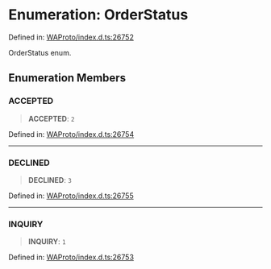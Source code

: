 # Enumeration: OrderStatus

Defined in: [WAProto/index.d.ts:26752](https://github.com/Fokusdotid/Baileys/blob/e5a24e138f3b69cf124e0406999e537d5c9a6c18/WAProto/index.d.ts#L26752)

OrderStatus enum.

## Enumeration Members

### ACCEPTED

> **ACCEPTED**: `2`

Defined in: [WAProto/index.d.ts:26754](https://github.com/Fokusdotid/Baileys/blob/e5a24e138f3b69cf124e0406999e537d5c9a6c18/WAProto/index.d.ts#L26754)

***

### DECLINED

> **DECLINED**: `3`

Defined in: [WAProto/index.d.ts:26755](https://github.com/Fokusdotid/Baileys/blob/e5a24e138f3b69cf124e0406999e537d5c9a6c18/WAProto/index.d.ts#L26755)

***

### INQUIRY

> **INQUIRY**: `1`

Defined in: [WAProto/index.d.ts:26753](https://github.com/Fokusdotid/Baileys/blob/e5a24e138f3b69cf124e0406999e537d5c9a6c18/WAProto/index.d.ts#L26753)
